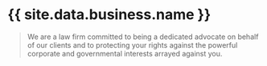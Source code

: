 # {{ site.data.business.name }}

> We are a law firm committed to being a dedicated advocate on behalf of our clients and to protecting your rights
> against the powerful corporate and governmental interests arrayed against you.
